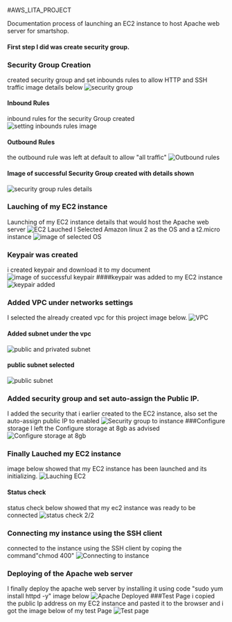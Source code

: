 #AWS_LITA_PROJECT

Documentation process of launching an EC2 instance to host Apache web server for smartshop.
#### First step I did was create security group.
### Security Group Creation
created security group and set inbounds rules to allow HTTP and SSH traffic
image details below
![security group](/security_group.png)
#### Inbound Rules
inbound rules for the security Group created
![setting inbounds rules image](/inbound_rules.png)
#### Outbound Rules
the outbound rule was left at default to allow "all traffic"
![Outbound rules](/outbound_rule.png)
#### Image of successful Security Group created with details shown
![security group rules details](/Security_detail.png)
### Lauching of my EC2 instance
Launching of my EC2 instance details that would host the Apache web server
![EC2 Lauched](/ec2.png)
I Selected Amazon linux 2 as the OS and a t2.micro instance
![image of selected OS](/ami.png)
### Keypair was created
i created keypair and download it to my document
![image of successful keypair](/keyp.png)
####keypair was added to my EC2 instance
![keypair added](/key_pair.png)
### Added VPC under networks settings
I selected the already created vpc for this project image below.
![VPC](/lita_vpc.png)
#### Added subnet under the vpc
![public and privated subnet](/private_public.png)
#### public subnet selected 
![public subnet](/public_subnet.png)
### Added security group and set auto-assign the Public IP.
I added the security that i earlier created to the EC2 instance, also set the auto-assign public IP to enabled
![Security group to instance](/SG_A.png)
###Configure storage
I left the Configure storage at 8gb as advised
![Configure storage at 8gb](/config_storage.png)
### Finally Lauched my EC2 instance
image below showed that my EC2 instance has been launched and its initializing.
![Lauching EC2](/EC2_L.png)
#### Status check 
 status check below showed that my ec2 instance was ready to be connected
![status check 2/2](/ec2_status.png)
### Connecting my instance using the SSH client 
connected to the instance using the SSH client by coping the command"chmod 400"
![Connecting to instance](/connect_ssh.png)
### Deploying of the Apache web server 
I finally deploy the apache web server by installing it using code "sudo yum install httpd -y"
image below
![Apache Deployed](/apache_connected)
###Test Page
i copied the public Ip address on my EC2 instance and pasted it to the browser and i got the image below of my test Page
![Test page](/test_page.png)
